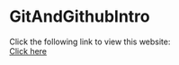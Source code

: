 # GitAndGithubIntro

Click the following link to view this website:<br/>
<a href="https://raza023.github.io/GitAndGithubIntro/">Click here</a>
